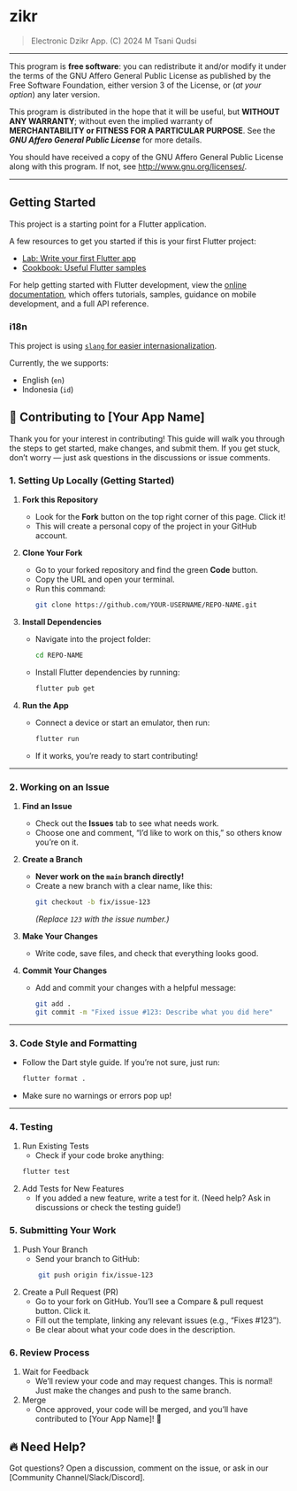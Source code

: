 # zikr

> Electronic Dzikr App. (C) 2024 M Tsani Qudsi

---

This program is **free software**: you can redistribute it and/or modify it under the terms of the GNU Affero General Public License as published by
the Free Software Foundation, either version 3 of the License, or (*at your option*) any later version.

This program is distributed in the hope that it will be useful, but **WITHOUT ANY WARRANTY**; without even the implied warranty of
**MERCHANTABILITY or FITNESS FOR A PARTICULAR PURPOSE**.  See the ***GNU Affero General Public License*** for more details.

You should have received a copy of the GNU Affero General Public License along with this program.  If not, see <http://www.gnu.org/licenses/>.

---

## Getting Started

This project is a starting point for a Flutter application.

A few resources to get you started if this is your first Flutter project:

- [Lab: Write your first Flutter app](https://docs.flutter.dev/get-started/codelab)
- [Cookbook: Useful Flutter samples](https://docs.flutter.dev/cookbook)

For help getting started with Flutter development, view the
[online documentation](https://docs.flutter.dev/), which offers tutorials,
samples, guidance on mobile development, and a full API reference.

### i18n

This project is using [`slang` for easier internasionalization](https://pub.dev/packages/slang).

Currently, the we supports:
- English (`en`)
- Indonesia (`id`)

## 🌟 Contributing to [Your App Name]

Thank you for your interest in contributing! This guide will walk you through the steps to get started, make changes, and submit them. If you get stuck, don’t worry — just ask questions in the discussions or issue comments.

### 1. Setting Up Locally (Getting Started)

1. **Fork this Repository**  
   - Look for the **Fork** button on the top right corner of this page. Click it!  
   - This will create a personal copy of the project in your GitHub account.

2. **Clone Your Fork**  
   - Go to your forked repository and find the green **Code** button.
   - Copy the URL and open your terminal.
   - Run this command:
     ```bash
     git clone https://github.com/YOUR-USERNAME/REPO-NAME.git
     ```

3. **Install Dependencies**  
   - Navigate into the project folder:
     ```bash
     cd REPO-NAME
     ```
   - Install Flutter dependencies by running:
     ```bash
     flutter pub get
     ```

4. **Run the App**  
   - Connect a device or start an emulator, then run:
     ```bash
     flutter run
     ```
   - If it works, you’re ready to start contributing!

---

### 2. Working on an Issue

1. **Find an Issue**  
   - Check out the **Issues** tab to see what needs work.
   - Choose one and comment, “I’d like to work on this,” so others know you’re on it.

2. **Create a Branch**  
   - **Never work on the `main` branch directly!**  
   - Create a new branch with a clear name, like this:
     ```bash
     git checkout -b fix/issue-123
     ```
     _(Replace `123` with the issue number.)_

3. **Make Your Changes**  
   - Write code, save files, and check that everything looks good.

4. **Commit Your Changes**  
   - Add and commit your changes with a helpful message:
     ```bash
     git add .
     git commit -m "Fixed issue #123: Describe what you did here"
     ```

---

### 3. Code Style and Formatting

- Follow the Dart style guide. If you’re not sure, just run:
    ```bash
    flutter format .
    ```
- Make sure no warnings or errors pop up!

---

### 4. Testing
1. Run Existing Tests
    - Check if your code broke anything:
    ```bash
    flutter test
    ```
2. Add Tests for New Features
    - If you added a new feature, write a test for it. (Need help? Ask in discussions or check the testing guide!)

### 5. Submitting Your Work
1. Push Your Branch
    - Send your branch to GitHub:
    ```bash
        git push origin fix/issue-123
    ```
2. Create a Pull Request (PR)
    - Go to your fork on GitHub. You’ll see a Compare & pull request button. Click it.
    - Fill out the template, linking any relevant issues (e.g., “Fixes #123”).
    - Be clear about what your code does in the description.

### 6. Review Process
1. Wait for Feedback
    - We’ll review your code and may request changes. This is normal! Just make the changes and push to the same branch.
2. Merge
    - Once approved, your code will be merged, and you’ll have contributed to [Your App Name]! 🎉

## 🔥 Need Help?

Got questions? Open a discussion, comment on the issue, or ask in our [Community Channel/Slack/Discord].
